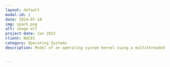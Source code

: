 ```yaml
---
layout: default
modal-id: 1
date: 2014-07-18
img: spark.png
alt: image-alt
project-date: Jan 2022
client: NUCES
category: Operating Systems
description: Model of an operating system kernel using a multithreaded approach to handle processes


---
```

